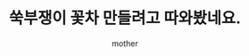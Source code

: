 ---
layout: post
title:  "쑥부쟁이 꽃차 만들려고  따와봤네요."
author: mother
categories: [ 슬기로운 산 생활 ]
tags: [ 쑥부쟁이, 꽃차 ]
image: https://coresos-phinf.pstatic.net/a/315cd3/i_ja5Ud018svcdx3muwz9jurr_srh9k9.jpg?type=e1920_std
description: ""
---